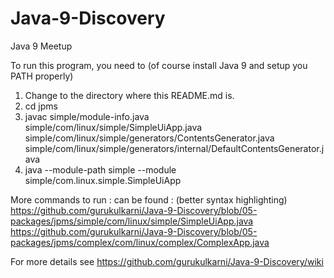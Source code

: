 # Java-9-Discovery
Java 9 Meetup

To run this program, you need to (of course install Java 9 and setup you PATH properly)
1. Change to the directory where this README.md is.
2. cd jpms
3. javac simple/module-info.java simple/com/linux/simple/SimpleUiApp.java simple/com/linux/simple/generators/ContentsGenerator.java simple/com/linux/simple/generators/internal/DefaultContentsGenerator.java
4. java --module-path simple --module simple/com.linux.simple.SimpleUiApp

More commands to run : can be found : (better syntax highlighting)
https://github.com/gurukulkarni/Java-9-Discovery/blob/05-packages/jpms/simple/com/linux/simple/SimpleUiApp.java
https://github.com/gurukulkarni/Java-9-Discovery/blob/05-packages/jpms/complex/com/linux/complex/ComplexApp.java

For more details see https://github.com/gurukulkarni/Java-9-Discovery/wiki